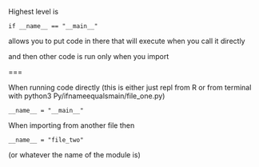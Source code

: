 Highest level is 

    if __name__ == "__main__"
    
allows you to put code in there that will execute when you call it directly

and then other code is run only when you import

===

When running code directly 
(this is either just repl from R or from terminal with python3 Py/ifnameequalsmain/file_one.py)

    __name__ = "__main__"
    
When importing from another file then

    __name__ = "file_two"

(or whatever the name of the module is)

